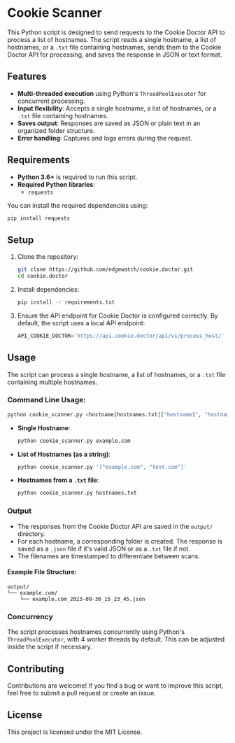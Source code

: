 # Cookie Scanner

This Python script is designed to send requests to the Cookie Doctor API to process a list of hostnames. The script reads a single hostname, a list of hostnames, or a `.txt` file containing hostnames, sends them to the Cookie Doctor API for processing, and saves the response in JSON or text format.

## Features

- **Multi-threaded execution** using Python's `ThreadPoolExecutor` for concurrent processing.
- **Input flexibility**: Accepts a single hostname, a list of hostnames, or a `.txt` file containing hostnames.
- **Saves output**: Responses are saved as JSON or plain text in an organized folder structure.
- **Error handling**: Captures and logs errors during the request.

## Requirements

- **Python 3.6+** is required to run this script.
- **Required Python libraries**:
  - `requests`

You can install the required dependencies using:

```bash
pip install requests
```

## Setup

1. Clone the repository:

   ```bash
   git clone https://github.com/edgewatch/cookie.doctor.git
   cd cookie.doctor
   ```

2. Install dependencies:

   ```bash
   pip install -r requirements.txt
   ```

3. Ensure the API endpoint for Cookie Doctor is configured correctly. By default, the script uses a local API endpoint:

   ```python
   API_COOKIE_DOCTOR='https://api.cookie.doctor/api/v1/process_host/'
   ```

## Usage

The script can process a single hostname, a list of hostnames, or a `.txt` file containing multiple hostnames.

### Command Line Usage:

```bash
python cookie_scanner.py <hostname|hostnames.txt|["hostname1", "hostname2", ...]>
```

- **Single Hostname**:
  ```bash
  python cookie_scanner.py example.com
  ```

- **List of Hostnames (as a string)**:
  ```bash
  python cookie_scanner.py '["example.com", "test.com"]'
  ```

- **Hostnames from a `.txt` file**:
  ```bash
  python cookie_scanner.py hostnames.txt
  ```

### Output

- The responses from the Cookie Doctor API are saved in the `output/` directory.
- For each hostname, a corresponding folder is created. The response is saved as a `.json` file if it's valid JSON or as a `.txt` file if not.
- The filenames are timestamped to differentiate between scans.

#### Example File Structure:
```
output/
└── example.com/
    └── example.com_2023-09-30_15_23_45.json
```

### Concurrency

The script processes hostnames concurrently using Python's `ThreadPoolExecutor`, with 4 worker threads by default. This can be adjusted inside the script if necessary.

## Contributing

Contributions are welcome! If you find a bug or want to improve this script, feel free to submit a pull request or create an issue.

## License

This project is licensed under the MIT License.
